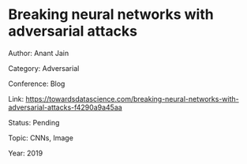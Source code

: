 # Breaking neural networks with adversarial attacks
Author: Anant Jain

Category: Adversarial

Conference: Blog

Link: https://towardsdatascience.com/breaking-neural-networks-with-adversarial-attacks-f4290a9a45aa

Status: Pending

Topic: CNNs, Image 

Year: 2019
